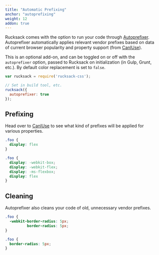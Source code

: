 ```yaml
---
title: "Automatic Prefixing"
anchor: "autoprefixing"
weight: 12
addon: true
---
```

Rucksack comes with the option to run your code through [Autoprefixer](https://github.com/postcss/autoprefixer). Autoprefixer automatically applies relevant vendor prefixes based on data of current browser popularity and property support (from [CanIUse](http://caniuse.com/)).

This is an optional add-on, and can be toggled on or off with the `autoprefixer` option, passed to Rucksack on initialization (in Gulp, Grunt, etc.). By default color replacement is set to `false`.

```javascript
var rucksack = require('rucksack-css');

// Set in build tool, etc.
rucksack({
  autoprefixer: true
});
```

## Prefixing
Head over to [CanIUse](http://caniuse.com) to see what kind of prefixes will be applied for various properties.
```css
.foo {
  display: flex
}
```

```css
.foo {
  display: -webkit-box;
  display: -webkit-flex;
  display: -ms-flexbox;
  display: flex
}
```

## Cleaning
Autoprefixer also cleans your code of old, unnecessary vendor prefixes.
```css
.foo {
  -webkit-border-radius: 5px;
          border-radius: 5px;
}
```
```css
.foo {
  border-radius: 5px;
}
```
